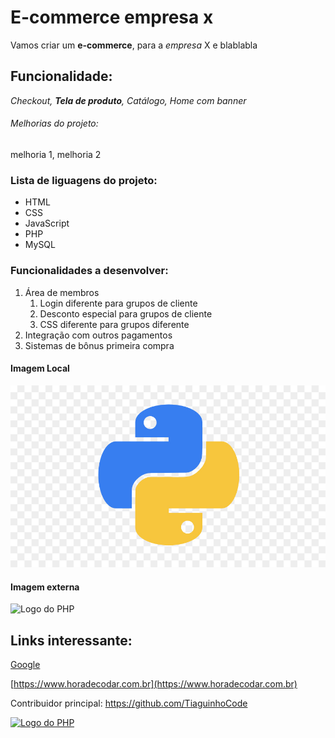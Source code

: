 # E-commerce empresa x

Vamos criar um **e-commerce**, para a *empresa*  X e blablabla

## Funcionalidade:

_Checkout, **Tela de produto**, Catálogo, Home com banner_


###### Melhorias do projeto:

melhoria 1, melhoria 2


### Lista de liguagens do projeto:

* HTML
* CSS 
* JavaScript
* PHP 
* MySQL


### Funcionalidades a desenvolver: 

1. Área de membros
    1. Login diferente para grupos de cliente
    2. Desconto especial para grupos de cliente
    3. CSS diferente para grupos diferente
2. Integração com outros pagamentos 
3. Sistemas de bônus primeira compra


#### Imagem Local

![Logo do Python](img/python.jpg)


#### Imagem externa 

![Logo do PHP](https://w7.pngwing.com/pngs/866/528/png-transparent-php-web-development-perl-logo-php-logo-cdr-text-trademark-thumbnail.png)


## Links interessante:

[Google](https://www.google.com)

[https://www.horadecodar.com.br](https://www.horadecodar.com.br)

Contribuidor principal: https://github.com/TiaguinhoCode 

[![Logo do PHP](https://w7.pngwing.com/pngs/866/528/png-transparent-php-web-development-perl-logo-php-logo-cdr-text-trademark-thumbnail.png)](https://github.com/TiaguinhoCode)